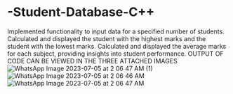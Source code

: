 # -Student-Database-C++
Implemented functionality to input data for a specified number of students.
 Calculated and displayed the student with the highest marks and the student with the lowest marks. 
 Calculated and displayed the average marks for each subject, providing insights into student performance.
 OUTPUT OF CODE CAN BE VIEWED IN THE THREE ATTACHED IMAGES
 ![WhatsApp Image 2023-07-05 at 2 06 47 AM (1)](https://github.com/IbrahimLaeeq/-Student-Database-C-/assets/133008492/f89ce56f-3c9f-41e0-9f4b-7816c2bcb35f)
![WhatsApp Image 2023-07-05 at 2 06 46 AM](https://github.com/IbrahimLaeeq/-Student-Database-C-/assets/133008492/289e2ee8-19df-4e11-a243-326087693329)
![WhatsApp Image 2023-07-05 at 2 06 47 AM](https://github.com/IbrahimLaeeq/-Student-Database-C-/assets/133008492/254de39c-cf88-48fa-b461-c44337c881c1)


